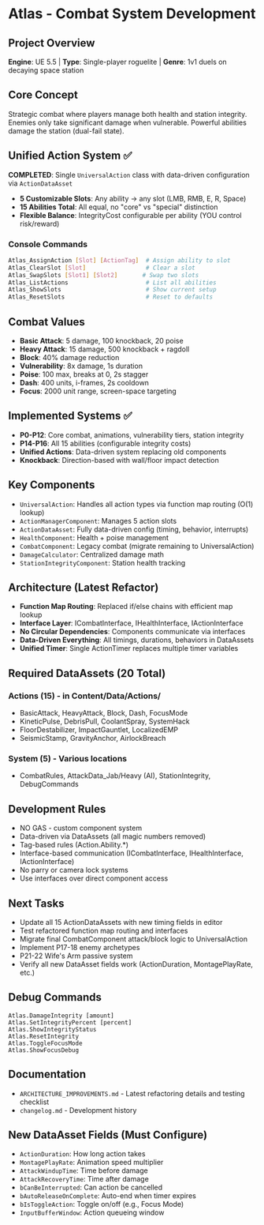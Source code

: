 # Atlas - Combat System Development

## Project Overview
**Engine**: UE 5.5 | **Type**: Single-player roguelite | **Genre**: 1v1 duels on decaying space station

## Core Concept
Strategic combat where players manage both health and station integrity. Enemies only take significant damage when vulnerable. Powerful abilities damage the station (dual-fail state).

## Unified Action System ✅
**COMPLETED**: Single `UniversalAction` class with data-driven configuration via `ActionDataAsset`
- **5 Customizable Slots**: Any ability → any slot (LMB, RMB, E, R, Space)
- **15 Abilities Total**: All equal, no "core" vs "special" distinction
- **Flexible Balance**: IntegrityCost configurable per ability (YOU control risk/reward)

### Console Commands
```bash
Atlas_AssignAction [Slot] [ActionTag]  # Assign ability to slot
Atlas_ClearSlot [Slot]                 # Clear a slot
Atlas_SwapSlots [Slot1] [Slot2]       # Swap two slots
Atlas_ListActions                      # List all abilities
Atlas_ShowSlots                        # Show current setup
Atlas_ResetSlots                       # Reset to defaults
```

## Combat Values
- **Basic Attack**: 5 damage, 100 knockback, 20 poise
- **Heavy Attack**: 15 damage, 500 knockback + ragdoll
- **Block**: 40% damage reduction
- **Vulnerability**: 8x damage, 1s duration
- **Poise**: 100 max, breaks at 0, 2s stagger
- **Dash**: 400 units, i-frames, 2s cooldown
- **Focus**: 2000 unit range, screen-space targeting

## Implemented Systems ✅
- **P0-P12**: Core combat, animations, vulnerability tiers, station integrity
- **P14-P16**: All 15 abilities (configurable integrity costs)
- **Unified Actions**: Data-driven system replacing old components
- **Knockback**: Direction-based with wall/floor impact detection

## Key Components
- `UniversalAction`: Handles all action types via function map routing (O(1) lookup)
- `ActionManagerComponent`: Manages 5 action slots
- `ActionDataAsset`: Fully data-driven config (timing, behavior, interrupts)
- `HealthComponent`: Health + poise management
- `CombatComponent`: Legacy combat (migrate remaining to UniversalAction)
- `DamageCalculator`: Centralized damage math
- `StationIntegrityComponent`: Station health tracking

## Architecture (Latest Refactor)
- **Function Map Routing**: Replaced if/else chains with efficient map lookup
- **Interface Layer**: ICombatInterface, IHealthInterface, IActionInterface
- **No Circular Dependencies**: Components communicate via interfaces
- **Data-Driven Everything**: All timings, durations, behaviors in DataAssets
- **Unified Timer**: Single ActionTimer replaces multiple timer variables

## Required DataAssets (20 Total)
### Actions (15) - in Content/Data/Actions/
- BasicAttack, HeavyAttack, Block, Dash, FocusMode
- KineticPulse, DebrisPull, CoolantSpray, SystemHack
- FloorDestabilizer, ImpactGauntlet, LocalizedEMP
- SeismicStamp, GravityAnchor, AirlockBreach

### System (5) - Various locations
- CombatRules, AttackData_Jab/Heavy (AI), StationIntegrity, DebugCommands

## Development Rules
- NO GAS - custom component system
- Data-driven via DataAssets (all magic numbers removed)
- Tag-based rules (Action.Ability.*)
- Interface-based communication (ICombatInterface, IHealthInterface, IActionInterface)
- No parry or camera lock systems
- Use interfaces over direct component access

## Next Tasks
- Update all 15 ActionDataAssets with new timing fields in editor
- Test refactored function map routing and interfaces
- Migrate final CombatComponent attack/block logic to UniversalAction
- Implement P17-18 enemy archetypes
- P21-22 Wife's Arm passive system
- Verify all new DataAsset fields work (ActionDuration, MontagePlayRate, etc.)

## Debug Commands
```
Atlas.DamageIntegrity [amount]
Atlas.SetIntegrityPercent [percent]
Atlas.ShowIntegrityStatus
Atlas.ResetIntegrity
Atlas.ToggleFocusMode
Atlas.ShowFocusDebug
```

## Documentation
- `ARCHITECTURE_IMPROVEMENTS.md` - Latest refactoring details and testing checklist
- `changelog.md` - Development history

## New DataAsset Fields (Must Configure)
- `ActionDuration`: How long action takes
- `MontagePlayRate`: Animation speed multiplier
- `AttackWindupTime`: Time before damage
- `AttackRecoveryTime`: Time after damage
- `bCanBeInterrupted`: Can action be cancelled
- `bAutoReleaseOnComplete`: Auto-end when timer expires
- `bIsToggleAction`: Toggle on/off (e.g., Focus Mode)
- `InputBufferWindow`: Action queueing window